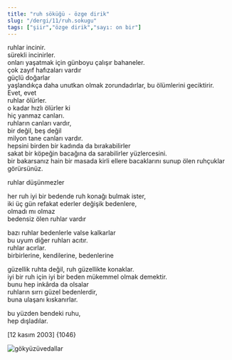 ```yaml
---
title: "ruh söküğü - özge dirik"
slug: "/dergi/11/ruh.sokugu"
tags: ["şiir","özge dirik","sayı: on bir"]
---
```



ruhlar incinir.  
sürekli incinirler.  
onları yaşatmak için günboyu çalışır bahaneler.  
çok zayıf hafızaları vardır  
güçlü doğarlar  
yaşlandıkça daha unutkan olmak zorundadırlar, bu ölümlerini geciktirir.  
Evet, evet  
ruhlar ölürler.  
o kadar hızlı ölürler ki  
hiç yanmaz canları.  
ruhların canları vardır,  
bir değil, beş değil  
milyon tane canları vardır.  
hepsini birden bir kadında da bırakabilirler  
sakat bir köpeğin bacağına da sarabilirler yüzlercesini.  
bir bakarsanız hain bir masada kirli ellere bacaklarını sunup ölen
ruhçuklar  
görürsünüz.

ruhlar düşünmezler

her ruh iyi bir bedende ruh konağı bulmak ister,  
iki üç gün refakat ederler değişik bedenlere,  
olmadı mı olmaz  
bedensiz ölen ruhlar vardır

bazı ruhlar bedenlerle valse kalkarlar  
bu uyum diğer ruhları acıtır.  
ruhlar acırlar.  
birbirlerine, kendilerine, bedenlerine

güzellik ruhta değil, ruh güzellikte konaklar.  
iyi bir ruh için iyi bir beden mükemmel olmak demektir.  
bunu hep inkârda da olsalar  
ruhların sırrı güzel bedenlerdir,  
buna ulaşanı kıskanırlar.

bu yüzden bendeki ruhu,  
hep dışladılar.

\[12 kasım 2003\] {1046}

![gökyüzüvedallar](/img/ky11_19.jpg)

